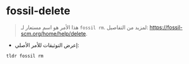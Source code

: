 # fossil-delete

> هذا الأمر هو اسم مستعار لـ `fossil rm`.
> لمزيد من التفاصيل: <https://fossil-scm.org/home/help/delete>.

- إعرض التوثيقات للأمر الأصلي:

`tldr fossil rm`
